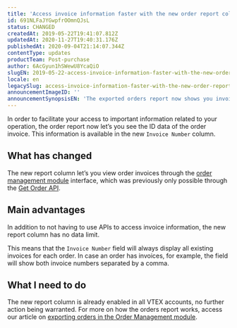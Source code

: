 ```yaml
---
title: 'Access invoice information faster with the new order report column'
id: 691NLFaJYGwpfrOOmnQJsL
status: CHANGED
createdAt: 2019-05-22T19:41:07.812Z
updatedAt: 2020-11-27T19:40:31.176Z
publishedAt: 2020-09-04T21:14:07.344Z
contentType: updates
productTeam: Post-purchase
author: 6AcGyun1hSWewU8YcaQiO
slugEN: 2019-05-22-access-invoice-information-faster-with-the-new-order-report-column
locale: en
legacySlug: access-invoice-information-faster-with-the-new-order-report-column
announcementImageID: ''
announcementSynopsisEN: 'The exported orders report now shows you invoice data in the new Invoice Number column'
---
```


In order to facilitate your access to important information related to your operation, the order report now let’s you see the ID data of the order invoice. This information is available in the new `Invoice Number` column.

 ## What has changed

The new report column let’s you view order invoices through the [order management module](https://help.vtex.com/en/tutorial/oms-page-structure--2dDZmUUFXWeyQ4s2gqiY0A) interface, which was previously only possible through the [Get Order API](https://developers.vtex.com/reference/orders#getorder).

 ## Main advantages 

In addition to not having to use APIs to access invoice information, the new report column has no data limit. 

This means that the `Invoice Number` field will always display all existing invoices for each order. In case an order has invoices, for example, the field will show both invoice numbers separated by a comma.

 ## What I need to do

The new report column is already enabled in all VTEX accounts, no further action being warranted. For more on how the orders report works, access our article on [exporting orders in the Order Management module](https://help.vtex.com/en/tutorial/exporting-orders-in-orders-managment--tutorials_6417).


